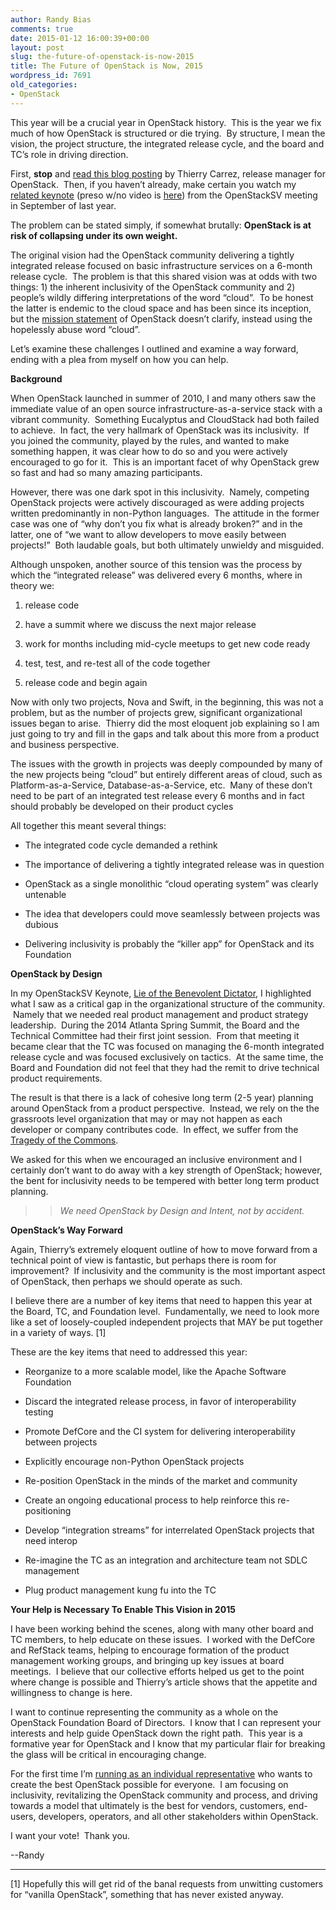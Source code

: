 ```yaml
---
author: Randy Bias
comments: true
date: 2015-01-12 16:00:39+00:00
layout: post
slug: the-future-of-openstack-is-now-2015
title: The Future of OpenStack is Now, 2015
wordpress_id: 7691
old_categories:
- OpenStack
---
```





This year will be a crucial year in OpenStack history.  This is the year we fix much of how OpenStack is structured or die trying.  By structure, I mean the vision, the project structure, the integrated release cycle, and the board and TC’s role in driving direction.




First, **stop** and [read this blog posting](http://ttx.re/the-way-forward.html) by Thierry Carrez, release manager for OpenStack.  Then, if you haven’t already, make certain you watch my [related keynote](https://www.youtube.com/watch?v=zOAb6wfBYxU) (preso w/no video is [here](http://www.slideshare.net/mirantis/randy-bias-cloud-scaling-openstacksv)) from the OpenStackSV meeting in September of last year.




The problem can be stated simply, if somewhat brutally: **OpenStack is at risk of collapsing under its own weight.**




The original vision had the OpenStack community delivering a tightly integrated release focused on basic infrastructure services on a 6-month release cycle.  The problem is that this shared vision was at odds with two things: 1) the inherent inclusivity of the OpenStack community and 2) people’s wildly differing interpretations of the word “cloud”.  To be honest the latter is endemic to the cloud space and has been since its inception, but the [mission statement](https://wiki.openstack.org/wiki/Main_Page) of OpenStack doesn’t clarify, instead using the hopelessly abuse word “cloud”.




Let’s examine these challenges I outlined and examine a way forward, ending with a plea from myself on how you can help.




**Background**




When OpenStack launched in summer of 2010, I and many others saw the immediate value of an open source infrastructure-as-a-service stack with a vibrant community.  Something Eucalyptus and CloudStack had both failed to achieve.  In fact, the very hallmark of OpenStack was its inclusivity.  If you joined the community, played by the rules, and wanted to make something happen, it was clear how to do so and you were actively encouraged to go for it.  This is an important facet of why OpenStack grew so fast and had so many amazing participants.




However, there was one dark spot in this inclusivity.  Namely, competing OpenStack projects were actively discouraged as were adding projects written predominantly in non-Python languages.  The attitude in the former case was one of “why don’t you fix what is already broken?” and in the latter, one of “we want to allow developers to move easily between projects!”  Both laudable goals, but both ultimately unwieldy and misguided.




Although unspoken, another source of this tension was the process by which the “integrated release” was delivered every 6 months, where in theory we:





	
  1. release code

	
  2. have a summit where we discuss the next major release

	
  3. work for months including mid-cycle meetups to get new code ready

	
  4. test, test, and re-test all of the code together

	
  5. release code and begin again




Now with only two projects, Nova and Swift, in the beginning, this was not a problem, but as the number of projects grew, significant organizational issues began to arise.  Thierry did the most eloquent job explaining so I am just going to try and fill in the gaps and talk about this more from a product and business perspective.




The issues with the growth in projects was deeply compounded by many of the new projects being “cloud” but entirely different areas of cloud, such as Platform-as-a-Service, Database-as-a-Service, etc.  Many of these don’t need to be part of an integrated test release every 6 months and in fact should probably be developed on their product cycles




All together this meant several things:





	
  * The integrated code cycle demanded a rethink

	
  * The importance of delivering a tightly integrated release was in question

	
  * OpenStack as a single monolithic “cloud operating system” was clearly untenable

	
  * The idea that developers could move seamlessly between projects was dubious

	
  * Delivering inclusivity is probably the “killer app” for OpenStack and its Foundation




**OpenStack by Design**




In my OpenStackSV Keynote, [Lie of the Benevolent Dictator](http://www.slideshare.net/mirantis/randy-bias-cloud-scaling-openstacksv), I highlighted what I saw as a critical gap in the organizational structure of the community.  Namely that we needed real product management and product strategy leadership.  During the 2014 Atlanta Spring Summit, the Board and the Technical Committee had their first joint session.  From that meeting it became clear that the TC was focused on managing the 6-month integrated release cycle and was focused exclusively on tactics.  At the same time, the Board and Foundation did not feel that they had the remit to drive technical product requirements.




The result is that there is a lack of cohesive long term (2-5 year) planning around OpenStack from a product perspective.  Instead, we rely on the the grassroots level organization that may or may not happen as each developer or company contributes code.  In effect, we suffer from the [Tragedy of the Commons](https://en.wikipedia.org/wiki/Tragedy_of_the_commons).




We asked for this when we encouraged an inclusive environment and I certainly don’t want to do away with a key strength of OpenStack; however, the bent for inclusivity needs to be tempered with better long term product planning.




<blockquote>

> 
> _We need OpenStack by Design and Intent, not by accident._
> 
> </blockquote>




**OpenStack’s Way Forward**




Again, Thierry’s extremely eloquent outline of how to move forward from a technical point of view is fantastic, but perhaps there is room for improvement?  If inclusivity and the community is the most important aspect of OpenStack, then perhaps we should operate as such.




I believe there are a number of key items that need to happen this year at the Board, TC, and Foundation level.  Fundamentally, we need to look more like a set of loosely-coupled independent projects that MAY be put together in a variety of ways. [1]




These are the key items that need to addressed this year:





	
  * Reorganize to a more scalable model, like the Apache Software Foundation

	
  * Discard the integrated release process, in favor of interoperability testing

	
  * Promote DefCore and the CI system for delivering interoperability between projects

	
  * Explicitly encourage non-Python OpenStack projects

	
  * Re-position OpenStack in the minds of the market and community

	
  * Create an ongoing educational process to help reinforce this re-positioning

	
  * Develop “integration streams” for interrelated OpenStack projects that need interop

	
  * Re-imagine the TC as an integration and architecture team not SDLC management

	
  * Plug product management kung fu into the TC




**Your Help is Necessary To Enable This Vision in 2015**




I have been working behind the scenes, along with many other board and TC members, to help educate on these issues.  I worked with the DefCore and RefStack teams, helping to encourage formation of the product management working groups, and bringing up key issues at board meetings.  I believe that our collective efforts helped us get to the point where change is possible and Thierry’s article shows that the appetite and willingness to change is here.




I want to continue representing the community as a whole on the OpenStack Foundation Board of Directors.  I know that I can represent your interests and help guide OpenStack down the right path.  This year is a formative year for OpenStack and I know that my particular flair for breaking the glass will be critical in encouraging change.




For the first time I’m [running as an individual representative](http://www.openstack.org/election/2015-individual-director-election/CandidateList/) who wants to create the best OpenStack possible for everyone.  I am focusing on inclusivity, revitalizing the OpenStack community and process, and driving towards a model that ultimately is the best for vendors, customers, end-users, developers, operators, and all other stakeholders within OpenStack.




I want your vote!  Thank you.










--Randy







* * *




[1] Hopefully this will get rid of the banal requests from unwitting customers for “vanilla OpenStack”, something that has never existed anyway.



